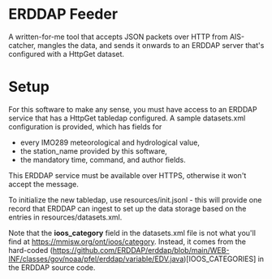 # ERDDAP Feeder

A written-for-me tool that accepts JSON packets over HTTP from AIS-catcher, mangles the data, and sends it onwards to an ERDDAP server that's configured with a HttpGet dataset.

# Setup

For this software to make any sense, you must have access to an ERDDAP service that has a HttpGet tabledap configured. A sample datasets.xml configuration is provided, which has fields for
* every IMO289 meteorological and hydrological value,
* the station_name provided by this software,
* the mandatory time, command, and author fields.

This ERDDAP service must be available over HTTPS, otherwise it won't accept the message.

To initialize the new tabledap, use resources/init.jsonl - this will provide one record that ERDDAP can ingest to set up the data storage based on the entries in resources/datasets.xml.

Note that the **ioos_category** field in the datasets.xml file is not what you'll find at https://mmisw.org/ont/ioos/category. Instead, it comes from the hard-coded (https://github.com/ERDDAP/erddap/blob/main/WEB-INF/classes/gov/noaa/pfel/erddap/variable/EDV.java)[IOOS_CATEGORIES] in the ERDDAP source code.
